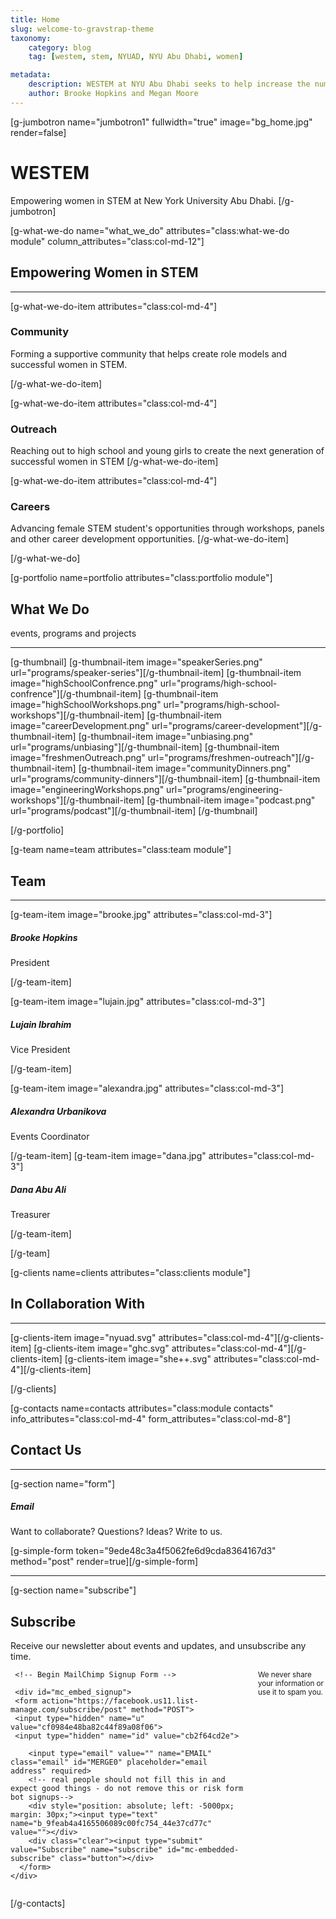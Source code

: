 ```yaml
---
title: Home
slug: welcome-to-gravstrap-theme
taxonomy:
    category: blog
    tag: [westem, stem, NYUAD, NYU Abu Dhabi, women]

metadata:
    description: WESTEM at NYU Abu Dhabi seeks to help increase the number of women successful in STEM studies and careers.
    author: Brooke Hopkins and Megan Moore
---
```


[g-jumbotron name="jumbotron1" fullwidth="true" image="bg_home.jpg" render=false]
# WESTEM

Empowering women in STEM at New York University Abu Dhabi.
[/g-jumbotron]

[g-what-we-do name="what_we_do" attributes="class:what-we-do module" column_attributes="class:col-md-12"]

## Empowering Women in STEM
___

[g-what-we-do-item attributes="class:col-md-4"]

<div class="item-icon">
<!-- [g-icon icon="bullhorn fa-5x" icon_type="fontawesome"][/g-icon] -->
<h3>Community</h3>
</div>
Forming a supportive community that helps create role models and successful women in STEM.

[/g-what-we-do-item]

[g-what-we-do-item attributes="class:col-md-4"]
<div class="item-icon">
<!-- [g-icon icon="bolt fa-5x" icon_type="fontawesome"][/g-icon] -->
<h3>Outreach</h3>
</div>
Reaching out to high school and young girls to create the next generation of successful women in STEM
[/g-what-we-do-item]

[g-what-we-do-item attributes="class:col-md-4"]

<div class="item-icon">
<!-- [g-icon icon="heart fa-5x" icon_type="fontawesome"][/g-icon] -->
<h3>Careers</h3>
</div>
Advancing female STEM student's opportunities through workshops, panels and other career development opportunities.
[/g-what-we-do-item]

[/g-what-we-do]


[g-portfolio name=portfolio attributes="class:portfolio module"]

## What We Do
events, programs and projects

___

[g-thumbnail]
[g-thumbnail-item image="speakerSeries.png" url="programs/speaker-series"][/g-thumbnail-item]
[g-thumbnail-item image="highSchoolConfrence.png" url="programs/high-school-confrence"][/g-thumbnail-item]
[g-thumbnail-item image="highSchoolWorkshops.png" url="programs/high-school-workshops"][/g-thumbnail-item]
[g-thumbnail-item image="careerDevelopment.png" url="programs/career-development"][/g-thumbnail-item]
[g-thumbnail-item image="unbiasing.png" url="programs/unbiasing"][/g-thumbnail-item]
[g-thumbnail-item image="freshmenOutreach.png" url="programs/freshmen-outreach"][/g-thumbnail-item]
[g-thumbnail-item image="communityDinners.png" url="programs/community-dinners"][/g-thumbnail-item]
[g-thumbnail-item image="engineeringWorkshops.png" url="programs/engineering-workshops"][/g-thumbnail-item]
[g-thumbnail-item image="podcast.png" url="programs/podcast"][/g-thumbnail-item]
[/g-thumbnail]

[/g-portfolio]



[g-team name=team attributes="class:team module"]

## Team
___

[g-team-item image="brooke.jpg" attributes="class:col-md-3"]
<div class="item-icon">
<h5>Brooke Hopkins</h5>
President
</div>
<div class="item-social">
<!--[g-link url="#" icon="twitter" icon_type="fontawesome" stacked=true][/g-link]
[g-link url="#" icon="facebook" icon_type="fontawesome" stacked=true][/g-link]
[g-link url="#" icon="linkedin" icon_type="fontawesome" stacked=true][/g-link]-->
</div>

[/g-team-item]

[g-team-item image="lujain.jpg" attributes="class:col-md-3"]
<div class="item-icon">
<h5>Lujain Ibrahim</h5>
Vice President
</div>
<div class="item-social">
<!--[g-link url="#" icon="twitter" icon_type="fontawesome" stacked=true][/g-link]
[g-link url="#" icon="facebook" icon_type="fontawesome" stacked=true][/g-link]
[g-link url="#" icon="linkedin" icon_type="fontawesome" stacked=true][/g-link]-->
</div>

[/g-team-item]

[g-team-item image="alexandra.jpg" attributes="class:col-md-3"]
<div class="item-icon">
<h5>Alexandra Urbanikova</h5>
Events Coordinator
</div>
<div class="item-social">
<!--[g-link url="#" icon="twitter" icon_type="fontawesome" stacked=true][/g-link]
[g-link url="#" icon="facebook" icon_type="fontawesome" stacked=true][/g-link]
[g-link url="#" icon="linkedin" icon_type="fontawesome" stacked=true][/g-link]-->
</div>

[/g-team-item]
[g-team-item image="dana.jpg" attributes="class:col-md-3"]
<div class="item-icon">
<h5>Dana Abu Ali</h5>
Treasurer
</div>
<div class="item-social">
<!--[g-link url="#" icon="twitter" icon_type="fontawesome" stacked=true][/g-link]
[g-link url="#" icon="facebook" icon_type="fontawesome" stacked=true][/g-link]
[g-link url="#" icon="linkedin" icon_type="fontawesome" stacked=true][/g-link]-->
</div>

[/g-team-item]

[/g-team]

[g-clients name=clients attributes="class:clients module"]

## In Collaboration With
___
[g-clients-item image="nyuad.svg" attributes="class:col-md-4"][/g-clients-item]
[g-clients-item image="ghc.svg" attributes="class:col-md-4"][/g-clients-item]
[g-clients-item image="she++.svg" attributes="class:col-md-4"][/g-clients-item]


[/g-clients]

[g-contacts name=contacts attributes="class:module contacts" info_attributes="class:col-md-4" form_attributes="class:col-md-8"]

## Contact Us

___

[g-section name="form"]

##### Email
Want to collaborate? Questions? Ideas? Write to us.
<!--{{ simple_form() }}-->
[g-simple-form token="9ede48c3a4f5062fe6d9cda8364167d3" method="post" render=true][/g-simple-form]



___

[g-section name="subscribe"]
## Subscribe

  <div class="row section-head">
  <div class="twelve columns" markdown="1">
    Receive our newsletter about events and updates, and unsubscribe any time.
    <!-- Adding your own MailChimp powered email sign-up is easy.
    Grab the super slim code from your MailChimp account and drop the code here. Lastly, remove the link and style tags
    that comes with the embedded code and your good to go. All styling is within our stylesheet. -->
  </div>
  </div>

  <div class="row">

   <div class="twelve columns">

     <!-- Begin MailChimp Signup Form -->

     <div id="mc_embed_signup">
     <form action="https://facebook.us11.list-manage.com/subscribe/post" method="POST">
     <input type="hidden" name="u" value="cf0984e48ba82c44f89a08f06">
     <input type="hidden" name="id" value="cb2f64cd2e">

        <input type="email" value="" name="EMAIL" class="email" id="MERGE0" placeholder="email address" required>
        <!-- real people should not fill this in and expect good things - do not remove this or risk form bot signups-->
        <div style="position: absolute; left: -5000px; margin: 30px;"><input type="text" name="b_9feab4a4165506089c00fc754_44e37cd77c" value=""></div>
        <div class="clear"><input type="submit" value="Subscribe" name="subscribe" id="mc-embedded-subscribe" class="button"></div>
      </form>
    </div>

  <p><small>We never share your information or use it to spam you.</small></p>

  </div>

  </div>


[/g-contacts]
